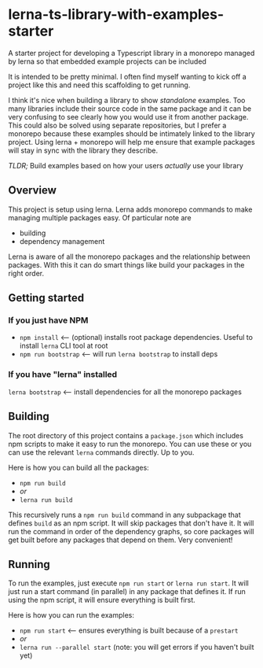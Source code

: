 # lerna-ts-library-with-examples-starter
A starter project for developing a Typescript library in a monorepo managed by lerna so that embedded example projects can be included

It is intended to be pretty minimal. I often find myself wanting to kick off a project like this and need this scaffolding to get running.

I think it's nice when building a library to show *standalone* examples. Too many libraries include their source code in the
same package and it can be very confusing to see clearly how you would use it from another package. This could also be 
solved using separate repositories, but I prefer a monorepo because these examples should be intimately linked to the library
project. Using lerna + monorepo will help me ensure that example packages will stay in sync with the library they describe.

*TLDR;* Build examples based on how your users *actually* use your library

## Overview

This project is setup using lerna. Lerna adds monorepo commands to make managing multiple packages easy. Of particular note are
- building
- dependency management

Lerna is aware of all the monorepo packages and the relationship between packages. With this it can do smart things like build
your packages in the right order.

## Getting started

### If you just have NPM

- `npm install` <-- (optional) installs root package dependencies. Useful to install `lerna` CLI tool at root
- `npm run bootstrap` <-- will run `lerna bootstrap` to install deps

### If you have "lerna" installed

`lerna bootstrap` <-- install dependencies for all the monorepo packages

## Building

The root directory of this project contains a `package.json` which includes npm scripts to make it easy to run the monorepo.
You can use these or you can use the relevant `lerna` commands directly. Up to you.

Here is how you can build all the packages:
- `npm run build`
- *or*
- `lerna run build`

This recursively runs a `npm run build` command in any subpackage that defines `build` as an npm script. It will skip packages
that don't have it. It will run the command in order of the dependency graphs, so core packages will get built before any
packages that depend on them. Very convenient!

## Running

To run the examples, just execute `npm run start` or `lerna run start`. It will just run a start command (in parallel) in any
package that defines it. If run using the npm script, it will ensure everything is built first.

Here is how you can run the examples:
- `npm run start` <-- ensures everything is built because of a `prestart`
- *or*
- `lerna run --parallel start` (note: you will get errors if you haven't built yet)
